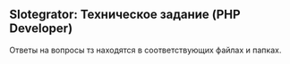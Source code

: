 ## Slotegrator: Техническое задание (PHP Developer)
Ответы на вопросы тз находятся в соответствующих файлах и папках. 